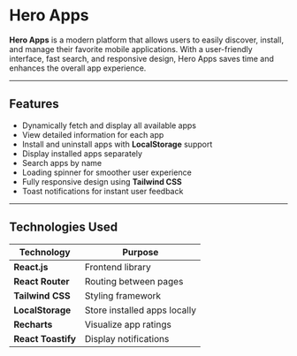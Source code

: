 # Hero Apps

**Hero Apps** is a modern platform that allows users to easily discover, install, and manage their favorite mobile applications. With a user-friendly interface, fast search, and responsive design, Hero Apps saves time and enhances the overall app experience.  

---

## Features

- Dynamically fetch and display all available apps  
- View detailed information for each app  
- Install and uninstall apps with **LocalStorage** support  
- Display installed apps separately  
- Search apps by name  
- Loading spinner for smoother user experience  
- Fully responsive design using **Tailwind CSS**  
- Toast notifications for instant user feedback  

---

## Technologies Used

| Technology        | Purpose                        |
|------------------|--------------------------------|
| **React.js**       | Frontend library               |
| **React Router**   | Routing between pages          |
| **Tailwind CSS**   | Styling framework              |
| **LocalStorage**   | Store installed apps locally   |
| **Recharts**       | Visualize app ratings          |
| **React Toastify** | Display notifications          |

